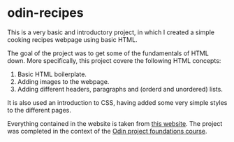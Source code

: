 # odin-recipes

This is a very basic and introductory project, in which I created a simple cooking recipes webpage using basic HTML.

The goal of the project was to get some of the fundamentals of HTML down. More specifically, this project covere the following HTML concepts:

1. Basic HTML boilerplate.
2. Adding images to the webpage.
3. Adding different headers, paragraphs and (orderd and unordered) lists.

It is also used an introduction to CSS, having added some very simple styles to the different pages.

Everything contained in the website is taken from [this website](https://www.allrecipes.com/recipes-we-cant-wait-to-make-january-2025-8763309). The project was completed in the context of the [Odin project foundations course](https://www.theodinproject.com/lessons/foundations-recipes).